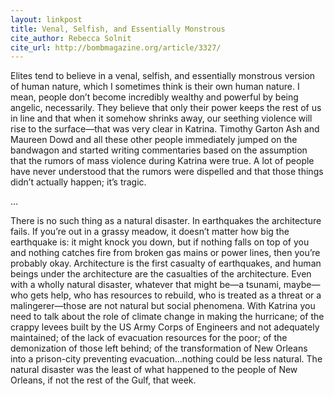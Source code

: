 ```yaml
---
layout: linkpost
title: Venal, Selfish, and Essentially Monstrous
cite_author: Rebecca Solnit
cite_url: http://bombmagazine.org/article/3327/
---
```

Elites tend to believe in a venal, selfish, and essentially monstrous version of human nature, which I sometimes think is their own human nature. I mean, people don’t become incredibly wealthy and powerful by being angelic, necessarily. They believe that only their power keeps the rest of us in line and that when it somehow shrinks away, our seething violence will rise to the surface—that was very clear in Katrina. Timothy Garton Ash and Maureen Dowd and all these other people immediately jumped on the bandwagon and started writing commentaries based on the assumption that the rumors of mass violence during Katrina were true. A lot of people have never understood that the rumors were dispelled and that those things didn’t actually happen; it’s tragic.

...

There is no such thing as a natural disaster. In earthquakes the architecture fails. If you’re out in a grassy meadow, it doesn’t matter how big the earthquake is: it might knock you down, but if nothing falls on top of you and nothing catches fire from broken gas mains or power lines, then you’re probably okay. Architecture is the first casualty of earthquakes, and human beings under the architecture are the casualties of the architecture. Even with a wholly natural disaster, whatever that might be—a tsunami, maybe—who gets help, who has resources to rebuild, who is treated as a threat or a malingerer—those are not natural but social phenomena. With Katrina you need to talk about the role of climate change in making the hurricane; of the crappy levees built by the US Army Corps of Engineers and not adequately maintained; of the lack of evacuation resources for the poor; of the demonization of those left behind; of the transformation of New Orleans into a prison-city preventing evacuation...nothing could be less natural. The natural disaster was the least of what happened to the people of New Orleans, if not the rest of the Gulf, that week.
